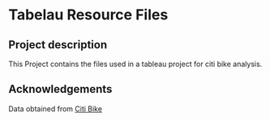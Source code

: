 # Tabelau Resource Files 

## Project description 
This Project contains the files used in a tableau project for citi bike analysis. 

## Acknowledgements 
Data obtained from [Citi Bike](https://citibikenyc.com/homepage)
